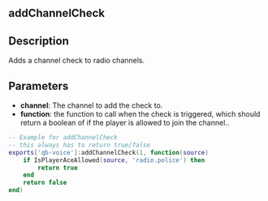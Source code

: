 ## addChannelCheck

## Description

Adds a channel check to radio channels.

## Parameters

* **channel**: The channel to add the check to.
* **function**: the function to call when the check is triggered, which should return a boolean of if the player is allowed to join the channel..


```lua
-- Example for addChannelCheck
-- this always has to return true/false
exports['qb-voice']:addChannelCheck(1, function(source)
	if IsPlayerAceAllowed(source, 'radio.police') then
		return true
	end
	return false
end)
```